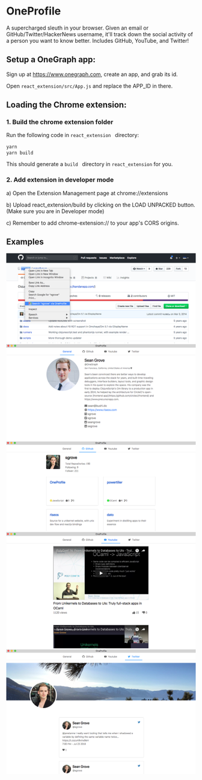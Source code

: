 # OneProfile

A supercharged sleuth in your browser. Given an email or GitHub/Twitter/HackerNews username, it'll track down the social activity of a person you want to know better. Includes GitHub, YouTube, and Twitter!

## Setup a OneGraph app:

Sign up at https://www.onegraph.com, create an app, and grab its id.

Open `react_extension/src/App.js` and replace the APP_ID in there.

## Loading the Chrome extension:

### 1. Build the chrome extension folder

Run the following code in  `react_extension ` directory:

```
yarn
yarn build
```

This should generate a  `build ` directory in  `react_extension` for you.

### 2. Add extension in developer mode

a) Open the Extension Management page at chrome://extensions

b) Upload react_extension/build by clicking on the LOAD UNPACKED button. (Make sure you are in Developer mode)

c) Remember to add chrome-extension://<extension-ID> to your app's CORS origins.

## Examples

![Example results](imgs/example1.png)
![Example results](imgs/example2.png)
![Example results](imgs/example3.png)
![Example results](imgs/example4.png)
![Example results](imgs/example5.png)
